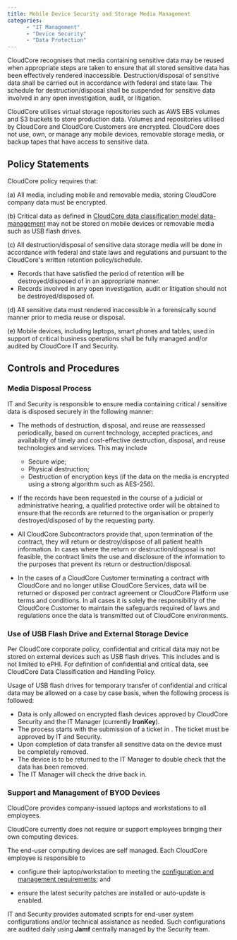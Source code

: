 ```yaml
---
title: Mobile Device Security and Storage Media Management
categories:
      - "IT Management"
      - "Device Security"
      - "Data Protection"
---
```

CloudCore recognises that media containing sensitive data may be reused when
appropriate steps are taken to ensure that all stored sensitive data has been
effectively rendered inaccessible. Destruction/disposal of sensitive data shall
be carried out in accordance with federal and state law. The schedule for
destruction/disposal shall be suspended for sensitive data involved in any open
investigation, audit, or litigation.

CloudCore utilises virtual storage repositories such as AWS EBS volumes and S3
buckets to store production data.  Volumes and repositories utilised by
CloudCore and CloudCore Customers are encrypted. CloudCore does not use, own, or
manage any mobile devices, removable storage media, or backup tapes that have
access to sensitive data.

## Policy Statements

CloudCore policy requires that:

(a) All media, including mobile and removable media, storing CloudCore company
data must be encrypted.

(b) Critical data as defined in [CloudCore data classification model
data-management](data-mgmt.md) may not be stored on mobile devices or removable
media such as USB flash drives.

(c) All destruction/disposal of sensitive data storage media will be done in
accordance with federal and state laws and regulations and pursuant to the
CloudCore's written retention policy/schedule.

  * Records that have satisfied the period of retention will be
    destroyed/disposed of in an appropriate manner.
  * Records involved in any open investigation, audit or litigation should not
    be destroyed/disposed of.

(d) All sensitive data must rendered inaccessible in a forensically sound manner
prior to media reuse or disposal.

(e) Mobile devices, including laptops, smart phones and tables, used in support
of critical business operations shall be fully managed and/or audited by
CloudCore IT and Security.



## Controls and Procedures


### Media Disposal Process

IT and Security is responsible to ensure media containing critical / sensitive
data is disposed securely in the following manner:

* The methods of destruction, disposal, and reuse are reassessed periodically,
  based on current technology, accepted practices, and availability of timely
  and cost-effective destruction, disposal, and reuse technologies and services.
  This may include

    - Secure wipe;
    - Physical destruction;
    - Destruction of encryption keys (if the data on the media is encrypted
      using a strong algorithm such as AES-256).

* If the records have been requested in the course of a judicial or
  administrative hearing, a qualified protective order will be obtained to
  ensure that the records are returned to the organisation or properly
  destroyed/disposed of by the requesting party.

* All CloudCore Subcontractors provide that, upon termination of the contract,
  they will return or destroy/dispose of all patient health information. In
  cases where the return or destruction/disposal is not feasible, the contract
  limits the use and disclosure of the information to the purposes that prevent
  its return or destruction/disposal.

*  In the cases of a CloudCore Customer terminating a contract with
   CloudCore and no longer utilise CloudCore Services,
   data will be returned or disposed per contract agreement or
   CloudCore Platform use terms and conditions. In all cases it is
   solely the responsibility of the CloudCore Customer to maintain
   the safeguards required of laws and regulations once the data is transmitted
   out of CloudCore environments.


### Use of USB Flash Drive and External Storage Device

Per CloudCore corporate policy, confidential and critical data may
not be stored on external devices such as USB flash drives.
This includes and is not limited to ePHI.
For definition of confidential and critical data, see
CloudCore Data Classification and Handling Policy.

Usage of USB flash drives for temporary transfer of confidential and critical
data may be allowed on a case by case basis, when the following process is
followed:

*   Data is only allowed on encrypted flash devices approved by CloudCore
    Security and the IT Manager (currently **IronKey**).
*   The process starts with the submission of a ticket in .
    The ticket must be approved by IT and Security.
*   Upon completion of data transfer all sensitive data on the device must be
    completely removed.
*   The device is to be returned to the IT Manager to double check that the data
    has been removed.
*   The IT Manager will check the drive back in.


### Support and Management of BYOD Devices

CloudCore provides company-issued laptops and workstations to all employees.



CloudCore currently does not require or support employees bringing their own
computing devices.

The end-user computing devices are self managed. Each CloudCore employee is
responsible to

* configure their laptop/workstation to meeting the [configuration and
  management requirements](ccm.md); and

* ensure the latest security patches are installed or auto-update is enabled.

IT and Security provides automated scripts for end-user system configurations
and/or technical assistance as needed.  Such configurations are audited daily
using **Jamf** centrally managed by the Security team.


